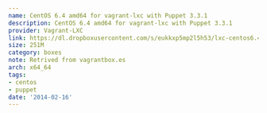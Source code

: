 ```yaml
---
name: CentOS 6.4 amd64 for vagrant-lxc with Puppet 3.3.1
description: CentOS 6.4 amd64 for vagrant-lxc with Puppet 3.3.1
provider: Vagrant-LXC
link: https://dl.dropboxusercontent.com/s/eukkxp5mp2l5h53/lxc-centos6.4-2013-10-24.box
size: 251M
category: boxes
note: Retrived from vagrantbox.es
arch: x64_64
tags:
- centos
- puppet
date: '2014-02-16'
---
```

